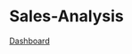 # Sales-Analysis
[Dashboard](https://app.powerbi.com/view?r=eyJrIjoiMGNiMjQyNWQtZWYzYS00MGUzLWI3N2ItZDIxOWFhYmNlMzU1IiwidCI6IjhmMDFlYWYzLWQxYWQtNDBjZi04OWFkLTNjM2NmNzM0MjE0MSJ9)
